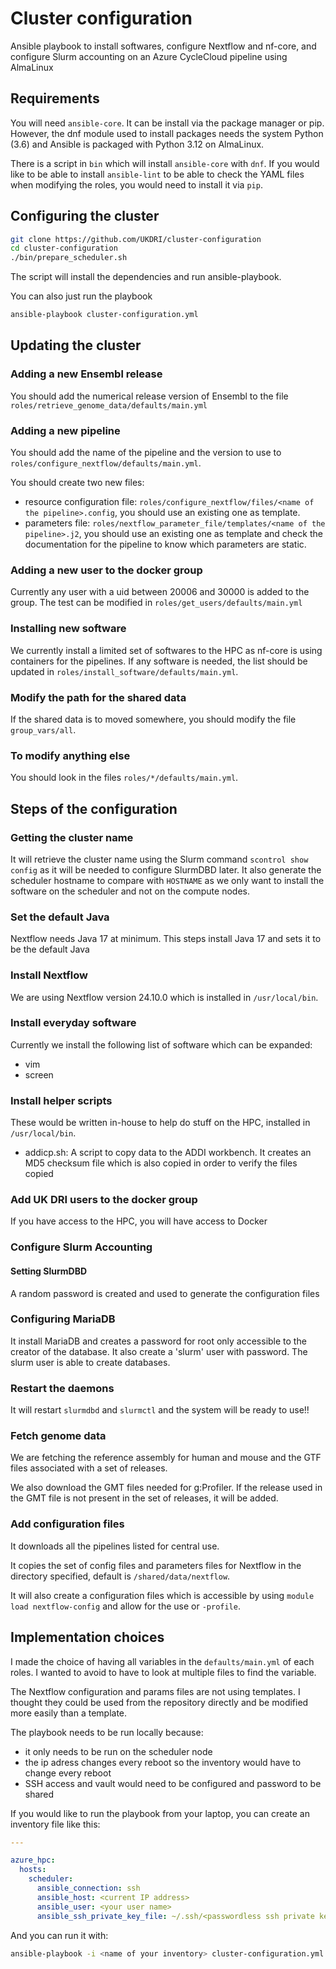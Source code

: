 # Cluster configuration


Ansible playbook to install softwares, configure Nextflow and nf-core, and configure
Slurm accounting on an Azure CycleCloud pipeline using AlmaLinux


## Requirements

You will need `ansible-core`. It can be install via the package manager or pip.
However, the dnf module used to install packages needs the system Python (3.6) and
Ansible is packaged with Python 3.12 on AlmaLinux.

There is a script in `bin` which will install `ansible-core` with `dnf`. If you would
like to be able to install `ansible-lint` to be able to check the YAML files when
modifying the roles, you would need to install it via `pip`.


## Configuring the cluster

```bash
git clone https://github.com/UKDRI/cluster-configuration
cd cluster-configuration
./bin/prepare_scheduler.sh
```

The script will install the dependencies and run ansible-playbook.

You can also just run the playbook

```bash
ansible-playbook cluster-configuration.yml
```


## Updating the cluster

### Adding a new Ensembl release

You should add the numerical release version of Ensembl to the file `roles/retrieve_genome_data/defaults/main.yml`


### Adding a new pipeline

You should add the name of the pipeline and the version to use to `roles/configure_nextflow/defaults/main.yml`.

You should create two new files:

- resource configuration file: `roles/configure_nextflow/files/<name of the pipeline>.config`,
    you should use an existing one as template.
- parameters file: `roles/nextflow_parameter_file/templates/<name of the pipeline>.j2`,
    you should use an existing one as template and check the documentation for the
    pipeline to know which parameters are static.

### Adding a new user to the docker group

Currently any user with a uid between 20006 and 30000 is added to the group. The
test can be modified in `roles/get_users/defaults/main.yml`


### Installing new software

We currently install a limited set of softwares to the HPC as nf-core is using containers
for the pipelines. If any software is needed, the list should be updated in `roles/install_software/defaults/main.yml`.


### Modify the path for the shared data

If the shared data is to moved somewhere, you should modify the file `group_vars/all`.


### To modify anything else

You should look in the files `roles/*/defaults/main.yml`.


## Steps of the configuration


### Getting the cluster name

It will retrieve the cluster name using the Slurm command `scontrol show config`
as it will be needed to configure SlurmDBD later. It also generate the scheduler
hostname to compare with `HOSTNAME` as we only want to install the software on the
scheduler and not on the compute nodes.


### Set the default Java

Nextflow needs Java 17 at minimum. This steps install Java 17 and sets it to be the
default Java


### Install Nextflow

We are using Nextflow version 24.10.0 which is installed in `/usr/local/bin`.


### Install everyday software

Currently we install the following list of software which can be expanded:

- vim
- screen


### Install helper scripts

These would be written in-house to help do stuff on the HPC, installed in `/usr/local/bin`.

- addicp.sh: A script to copy data to the ADDI workbench. It creates an MD5 checksum
    file which is also copied in order to verify the files copied


### Add UK DRI users to the docker group

If you have access to the HPC, you will have access to Docker


### Configure Slurm Accounting

#### Setting SlurmDBD

A random password is created and used to generate the configuration files


### Configuring MariaDB

It install MariaDB and creates a password for root only accessible to the creator
of the database. It also create a 'slurm' user with password. The slurm user is
able to create databases.


### Restart the daemons

It will restart `slurmdbd` and `slurmctl` and the system will be ready to use!!


### Fetch genome data

We are fetching the reference assembly for human and mouse and the GTF files associated
with a set of releases.

We also download the GMT files needed for g:Profiler. If the release used in the
GMT file is not present in the set of releases, it will be added.


### Add configuration files

It downloads all the pipelines listed for central use.

It copies the set of config files and parameters files for Nextflow in the directory
specified, default is `/shared/data/nextflow`.

It will also create a configuration files which is accessible by using `module load nextflow-config`
and allow for the use or `-profile`.


## Implementation choices

I made the choice of having all variables in the `defaults/main.yml` of each roles.
I wanted to avoid to have to look at multiple files to find the variable.

The Nextflow configuration and params files are not using templates. I thought they
could be used from the repository directly and be modified more easily than a template.

The playbook needs to be run locally because:

- it only needs to be run on the scheduler node
- the ip adress changes every reboot so the inventory would have to change every
    reboot
- SSH access and vault would need to be configured and password to be shared

If you would like to run the playbook from your laptop, you can create an inventory
file like this:

```yaml
---

azure_hpc:
  hosts:
    scheduler:
      ansible_connection: ssh
      ansible_host: <current IP address>
      ansible_user: <your user name>
      ansible_ssh_private_key_file: ~/.ssh/<passwordless ssh private key file>
```

And you can run it with:

```bash
ansible-playbook -i <name of your inventory> cluster-configuration.yml
```

